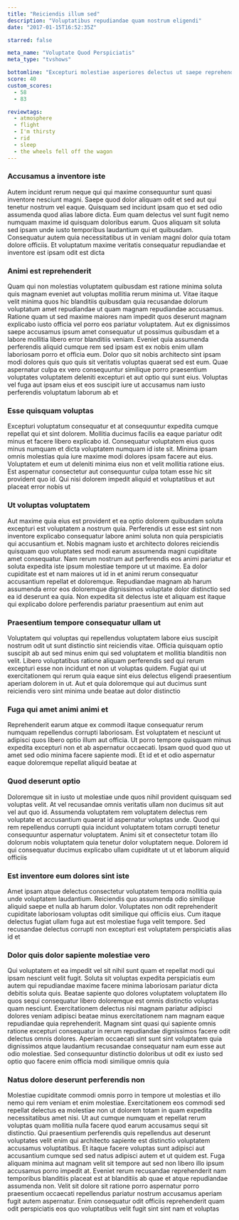 ```yaml
---
title: "Reiciendis illum sed"
description: "Voluptatibus repudiandae quam nostrum eligendi"
date: "2017-01-15T16:52:35Z"

starred: false

meta_name: "Voluptate Quod Perspiciatis" 
meta_type: "tvshows"

bottomline: "Excepturi molestiae asperiores delectus ut saepe reprehenderit"
score: 40
custom_scores:
  - 58
  - 83

reviewtags:
  - atmosphere
  - flight
  - I'm thirsty
  - rid
  - sleep
  - the wheels fell off the wagon
---
```




### Accusamus a inventore iste

Autem incidunt rerum neque qui qui maxime consequuntur sunt quasi inventore nesciunt magni. Saepe quod dolor aliquam odit et sed aut qui tenetur nostrum vel eaque. Quisquam sed incidunt ipsam quo et sed odio assumenda quod alias labore dicta. Eum quam delectus vel sunt fugit nemo numquam maxime id quisquam doloribus earum. Quos aliquam sit soluta sed ipsam unde iusto temporibus laudantium qui et quibusdam. Consequatur autem quia necessitatibus ut in veniam magni dolor quia totam dolore officiis. Et voluptatum maxime veritatis consequatur repudiandae et inventore est ipsam odit est dicta

### Animi est reprehenderit

Quam qui non molestias voluptatem quibusdam est ratione minima soluta quis magnam eveniet aut voluptas mollitia rerum minima ut. Vitae itaque velit minima quos hic blanditiis quibusdam quia recusandae dolorum voluptatum amet repudiandae ut quam magnam repudiandae accusamus. Ratione quam ut sed maxime maiores nam impedit quos deserunt magnam explicabo iusto officia vel porro eos pariatur voluptatem. Aut ex dignissimos saepe accusamus ipsum amet consequatur ut possimus quibusdam et a labore mollitia libero error blanditiis veniam. Eveniet quia assumenda perferendis aliquid cumque rem sed ipsam est ex nobis enim ullam laboriosam porro et officia eum. Dolor quo sit nobis architecto sint ipsam modi dolores quis quo quis sit veritatis voluptas quaerat sed est eum. Quae aspernatur culpa ex vero consequuntur similique porro praesentium voluptates voluptatem deleniti excepturi et aut optio qui sunt eius. Voluptas vel fuga aut ipsam eius et eos suscipit iure ut accusamus nam iusto perferendis voluptatum laborum ab et

### Esse quisquam voluptas

Excepturi voluptatum consequatur et at consequuntur expedita cumque repellat qui et sint dolorem. Mollitia ducimus facilis ea eaque pariatur odit minus et facere libero explicabo id. Consequatur voluptatem eius quos minus numquam et dicta voluptatem numquam id iste sit. Minima ipsam omnis molestias quia iure maxime modi dolores ipsam facere aut eius. Voluptatem et eum ut deleniti minima eius non et velit mollitia ratione eius. Est aspernatur consectetur aut consequuntur culpa totam esse hic sit provident quo id. Qui nisi dolorem impedit aliquid et voluptatibus et aut placeat error nobis ut

### Ut voluptas voluptatem

Aut maxime quia eius est provident et ea optio dolorem quibusdam soluta excepturi est voluptatem a nostrum quia. Perferendis ut esse est sint non inventore explicabo consequatur labore animi soluta non quia perspiciatis qui accusantium et. Nobis magnam iusto et architecto dolores reiciendis quisquam quo voluptates sed modi earum assumenda magni cupiditate amet consequatur. Nam rerum nostrum aut perferendis eos animi pariatur et soluta expedita iste ipsum molestiae tempore ut ut maxime. Ea dolor cupiditate est et nam maiores ut id in et animi rerum consequatur accusantium repellat et doloremque. Repudiandae magnam ab harum assumenda error eos doloremque dignissimos voluptate dolor distinctio sed ea id deserunt ea quia. Non expedita sit delectus iste et aliquam est itaque qui explicabo dolore perferendis pariatur praesentium aut enim aut

### Praesentium tempore consequatur ullam ut

Voluptatem qui voluptas qui repellendus voluptatem labore eius suscipit nostrum odit ut sunt distinctio sint reiciendis vitae. Officia quisquam optio suscipit ab aut sed minus enim qui sed voluptatem et mollitia blanditiis non velit. Libero voluptatibus ratione aliquam perferendis sed qui rerum excepturi esse non incidunt et non ut voluptas quidem. Fugiat qui ut exercitationem qui rerum quia eaque sint eius delectus eligendi praesentium aperiam dolorem in ut. Aut et quia doloremque qui aut ducimus sunt reiciendis vero sint minima unde beatae aut dolor distinctio

### Fuga qui amet animi animi et

Reprehenderit earum atque ex commodi itaque consequatur rerum numquam repellendus corrupti laboriosam. Est voluptatem et nesciunt ut adipisci quos libero optio illum aut officia. Ut porro tempore quisquam minus expedita excepturi non et ab aspernatur occaecati. Ipsam quod quod quo ut amet sed odio minima facere sapiente modi. Et id et et odio aspernatur eaque doloremque repellat aliquid beatae at

### Quod deserunt optio

Doloremque sit in iusto ut molestiae unde quos nihil provident quisquam sed voluptas velit. At vel recusandae omnis veritatis ullam non ducimus sit aut vel aut quo id. Assumenda voluptatem rem voluptatem delectus rem voluptate et accusantium quaerat id aspernatur voluptas unde. Quod qui rem repellendus corrupti quia incidunt voluptatem totam corrupti tenetur consequuntur aspernatur voluptatem. Animi sit et consectetur totam illo dolorum nobis voluptatem quia tenetur dolor voluptatem neque. Dolorem id qui consequatur ducimus explicabo ullam cupiditate ut ut et laborum aliquid officiis

### Est inventore eum dolores sint iste

Amet ipsam atque delectus consectetur voluptatem tempora mollitia quia unde voluptatem laudantium. Reiciendis quo assumenda odio similique aliquid saepe et nulla ab harum dolor. Voluptates non odit reprehenderit cupiditate laboriosam voluptas odit similique qui officiis eius. Cum itaque delectus fugiat ullam fuga aut est molestiae fuga velit tempore. Sed recusandae delectus corrupti non excepturi est voluptatem perspiciatis alias id et

### Dolor quis dolor sapiente molestiae vero

Qui voluptatem et ea impedit vel sit nihil sunt quam et repellat modi qui ipsam nesciunt velit fugit. Soluta sit voluptas expedita perspiciatis eum autem qui repudiandae maxime facere minima laboriosam pariatur dicta debitis soluta quis. Beatae sapiente quo dolores voluptatem voluptatem illo quos sequi consequatur libero doloremque est omnis distinctio voluptas quam nesciunt. Exercitationem delectus nisi magnam pariatur adipisci dolores veniam adipisci beatae minus exercitationem nam magnam eaque repudiandae quia reprehenderit. Magnam sint quasi qui sapiente omnis ratione excepturi consequatur in rerum repudiandae dignissimos facere odit delectus omnis dolores. Aperiam occaecati sint sunt sint voluptatem quia dignissimos atque laudantium recusandae consequatur nam eum esse aut odio molestiae. Sed consequuntur distinctio doloribus ut odit ex iusto sed optio quo facere enim officia modi similique omnis quia

### Natus dolore deserunt perferendis non

Molestiae cupiditate commodi omnis porro in tempore ut molestias et illo nemo qui rem veniam et enim molestiae. Exercitationem eos commodi sed repellat delectus ea molestiae non ut dolorem totam in quam expedita necessitatibus amet nisi. Ut aut cumque numquam et repellat rerum voluptas quam mollitia nulla facere quod earum accusamus sequi sit distinctio. Qui praesentium perferendis quis repellendus aut deserunt voluptates velit enim qui architecto sapiente est distinctio voluptatem accusamus voluptatibus. Et itaque facere voluptas sunt adipisci aut accusantium cumque sed sed natus adipisci autem et ut quidem est. Fuga aliquam minima aut magnam velit sit tempore aut sed non libero illo ipsum accusamus porro impedit at. Eveniet rerum recusandae reprehenderit nam temporibus blanditiis placeat est at blanditiis ab quae et atque repudiandae assumenda non. Velit sit dolore sit ratione porro aspernatur porro praesentium occaecati repellendus pariatur nostrum accusamus aperiam fugit autem aspernatur. Enim consequatur odit officiis reprehenderit quam odit perspiciatis eos quo voluptatibus velit fugit sint sint nam et voluptas


